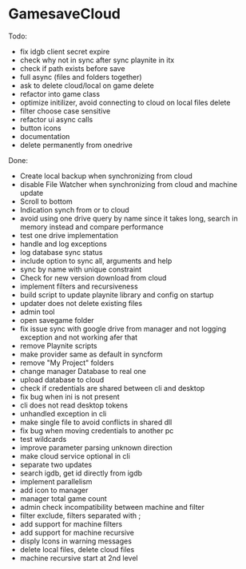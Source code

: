 # GamesaveCloud

Todo:
- fix idgb client secret expire
- check why not in sync after sync playnite in itx
- check if path exists before save
- full async (files and folders together)
- ask to delete cloud/local on game delete
- refactor into game class
- optimize initilizer, avoid connecting to cloud on local files delete
- filter choose case sensitive
- refactor ui async calls
- button icons
- documentation
- delete permanently from onedrive

Done:
- Create local backup when synchronizing from cloud
- disable File Watcher when synchronizing from cloud and machine update
- Scroll to bottom
- Indication synch from or to cloud
- avoid using one drive query by name since it takes long, search in memory instead and compare performance
- test one drive implementation
- handle and log exceptions
- log database sync status
- include option to sync all, arguments and help
- sync by name with unique constraint
- Check for new version download from cloud
- implement filters and recursiveness
- build script to update playnite library and config on startup
- updater does not delete existing files
- admin tool
- open savegame folder
- fix issue sync with google drive from manager and not logging exception and not working afer that
- remove Playnite scripts
- make provider same as default in syncform
- remove "My Project" folders
- change manager Database to real one
- upload database to cloud
- check if credentials are shared between cli and desktop
- fix bug when ini is not present
- cli does not read desktop tokens
- unhandled exception in cli
- make single file to avoid conflicts in shared dll
- fix bug when moving credentials to another pc
- test wildcards
- improve parameter parsing unknown direction
- make cloud service optional in cli
- separate two updates
- search igdb, get id directly from igdb
- implement parallelism
- add icon to manager
- manager total game count
- admin check incompatibility between machine and filter
- filter exclude, filters separated with ;
- add support for machine filters
- add support for machine recursive
- disply Icons in warning messages
- delete local files, delete cloud files
- machine recursive start at 2nd level